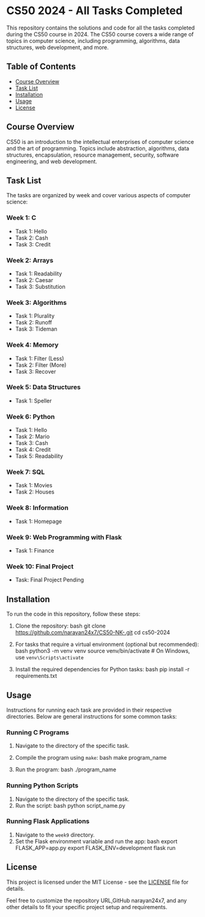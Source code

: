 # CS50 2024 - All Tasks Completed

This repository contains the solutions and code for all the tasks completed during the CS50 course in 2024. The CS50 course covers a wide range of topics in computer science, including programming, algorithms, data structures, web development, and more.

## Table of Contents
- [Course Overview](#course-overview)
- [Task List](#task-list)
- [Installation](#installation)
- [Usage](#usage)
- [License](#license)

## Course Overview
CS50 is an introduction to the intellectual enterprises of computer science and the art of programming. Topics include abstraction, algorithms, data structures, encapsulation, resource management, security, software engineering, and web development.

## Task List
The tasks are organized by week and cover various aspects of computer science:

### Week 1: C
- Task 1: Hello
- Task 2: Cash
- Task 3: Credit

### Week 2: Arrays
- Task 1: Readability
- Task 2: Caesar
- Task 3: Substitution

### Week 3: Algorithms
- Task 1: Plurality
- Task 2: Runoff
- Task 3: Tideman

### Week 4: Memory
- Task 1: Filter (Less)
- Task 2: Filter (More)
- Task 3: Recover

### Week 5: Data Structures
- Task 1: Speller

### Week 6: Python
- Task 1: Hello
- Task 2: Mario
- Task 3: Cash
- Task 4: Credit
- Task 5: Readability

### Week 7: SQL
- Task 1: Movies
- Task 2: Houses

### Week 8: Information
- Task 1: Homepage

### Week 9: Web Programming with Flask
- Task 1: Finance

### Week 10: Final Project
- Task: Final Project Pending 

## Installation
To run the code in this repository, follow these steps:

1. Clone the repository:
   bash
   git clone https://github.com/narayan24x7/CS50-NK-.git
   cd cs50-2024
   

2. For tasks that require a virtual environment (optional but recommended):
   bash
   python3 -m venv venv
   source venv/bin/activate  # On Windows, use `venv\Scripts\activate`
   

3. Install the required dependencies for Python tasks:
   bash
   pip install -r requirements.txt
   

## Usage
Instructions for running each task are provided in their respective directories. Below are general instructions for some common tasks:

### Running C Programs
1. Navigate to the directory of the specific task.
2. Compile the program using `make`:
   bash
   make program_name
   
3. Run the program:
   bash
   ./program_name
   

### Running Python Scripts
1. Navigate to the directory of the specific task.
2. Run the script:
   bash
   python script_name.py
   

### Running Flask Applications
1. Navigate to the `week9` directory.
2. Set the Flask environment variable and run the app:
   bash
   export FLASK_APP=app.py
   export FLASK_ENV=development
   flask run
   

## License
This project is licensed under the MIT License - see the [LICENSE](LICENSE) file for details.


Feel free to customize the repository URL,GitHub narayan24x7, and any other details to fit your specific project setup and requirements.
